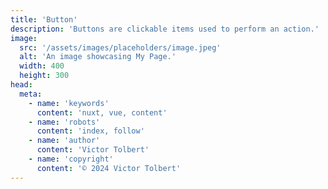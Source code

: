 ```yaml
---
title: 'Button'
description: 'Buttons are clickable items used to perform an action.'
image:
  src: '/assets/images/placeholders/image.jpeg'
  alt: 'An image showcasing My Page.'
  width: 400
  height: 300
head:
  meta:
    - name: 'keywords'
      content: 'nuxt, vue, content'
    - name: 'robots'
      content: 'index, follow'
    - name: 'author'
      content: 'Victor Tolbert'
    - name: 'copyright'
      content: '© 2024 Victor Tolbert'
---
```

